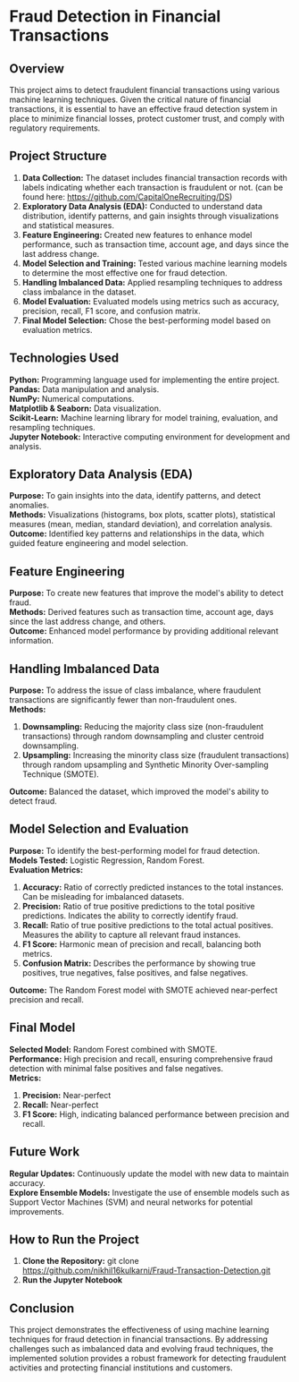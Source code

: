 # Fraud Detection in Financial Transactions


## Overview
This project aims to detect fraudulent financial transactions using various machine learning techniques. Given the critical nature of financial transactions, it is essential to have an effective fraud detection system in place to minimize financial losses, protect customer trust, and comply with regulatory requirements. </br>

## Project Structure
1. **Data Collection:** The dataset includes financial transaction records with labels indicating whether each transaction is fraudulent or not. (can be found here: https://github.com/CapitalOneRecruiting/DS) </br>
2. **Exploratory Data Analysis (EDA):** Conducted to understand data distribution, identify patterns, and gain insights through visualizations and statistical measures.</br>
3. **Feature Engineering:** Created new features to enhance model performance, such as transaction time, account age, and days since the last address change.</br>
4. **Model Selection and Training:** Tested various machine learning models to determine the most effective one for fraud detection.</br>
5. **Handling Imbalanced Data:** Applied resampling techniques to address class imbalance in the dataset.</br>
6. **Model Evaluation:** Evaluated models using metrics such as accuracy, precision, recall, F1 score, and confusion matrix.</br>
7. **Final Model Selection:** Chose the best-performing model based on evaluation metrics.</br>

## Technologies Used
**Python:** Programming language used for implementing the entire project.</br>
**Pandas:** Data manipulation and analysis.</br>
**NumPy:** Numerical computations.</br>
**Matplotlib & Seaborn:** Data visualization.</br>
**Scikit-Learn:** Machine learning library for model training, evaluation, and resampling techniques.</br>
**Jupyter Notebook:** Interactive computing environment for development and analysis.</br>

## Exploratory Data Analysis (EDA)
**Purpose:** To gain insights into the data, identify patterns, and detect anomalies.</br>
**Methods:** Visualizations (histograms, box plots, scatter plots), statistical measures (mean, median, standard deviation), and correlation analysis.</br>
**Outcome:** Identified key patterns and relationships in the data, which guided feature engineering and model selection.</br>

## Feature Engineering
**Purpose:** To create new features that improve the model's ability to detect fraud.</br>
**Methods:** Derived features such as transaction time, account age, days since the last address change, and others.</br>
**Outcome:** Enhanced model performance by providing additional relevant information.</br>

## Handling Imbalanced Data
**Purpose:** To address the issue of class imbalance, where fraudulent transactions are significantly fewer than non-fraudulent ones.</br>
**Methods:**</br>
  1) **Downsampling:** Reducing the majority class size (non-fraudulent transactions) through random downsampling and cluster centroid downsampling.</br>
  2) **Upsampling:** Increasing the minority class size (fraudulent transactions) through random upsampling and Synthetic Minority Over-sampling Technique (SMOTE).</br>

**Outcome:** Balanced the dataset, which improved the model's ability to detect fraud.</br>

## Model Selection and Evaluation
**Purpose:** To identify the best-performing model for fraud detection.</br>
**Models Tested:** Logistic Regression, Random Forest.</br>
**Evaluation Metrics:**</br>
  1) **Accuracy:** Ratio of correctly predicted instances to the total instances. Can be misleading for imbalanced datasets.</br>
  2) **Precision:** Ratio of true positive predictions to the total positive predictions. Indicates the ability to correctly identify fraud.</br>
  3) **Recall:** Ratio of true positive predictions to the total actual positives. Measures the ability to capture all relevant fraud instances.</br>
  4) **F1 Score:** Harmonic mean of precision and recall, balancing both metrics.</br>
  5) **Confusion Matrix:** Describes the performance by showing true positives, true negatives, false positives, and false negatives.</br>

**Outcome:** The Random Forest model with SMOTE achieved near-perfect precision and recall.</br>

## Final Model
**Selected Model:** Random Forest combined with SMOTE.</br>
**Performance:** High precision and recall, ensuring comprehensive fraud detection with minimal false positives and false negatives.</br>
**Metrics:**</br>
  1) **Precision:** Near-perfect</br>
  2) **Recall:** Near-perfect</br>
  3) **F1 Score:** High, indicating balanced performance between precision and recall.</br>

## Future Work
**Regular Updates:** Continuously update the model with new data to maintain accuracy.</br>
**Explore Ensemble Models:** Investigate the use of ensemble models such as Support Vector Machines (SVM) and neural networks for potential improvements.</br>

## How to Run the Project
1) **Clone the Repository:** git clone https://github.com/nikhil16kulkarni/Fraud-Transaction-Detection.git</br>
2) **Run the Jupyter Notebook**</br>

## Conclusion
This project demonstrates the effectiveness of using machine learning techniques for fraud detection in financial transactions. By addressing challenges such as imbalanced data and evolving fraud techniques, the implemented solution provides a robust framework for detecting fraudulent activities and protecting financial institutions and customers.
